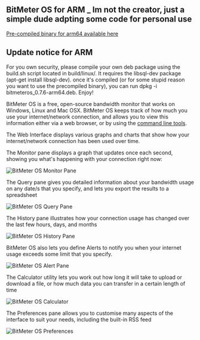 ## BitMeter OS for ARM _ Im not the creator, just a simple dude adpting some code for personal use ##

[Pre-compiled binary for arm64 available here](https://github.com/zewonthefire/bitmeteros_arm/blob/master/build/linux/bitmeteros_0.7.6-arm64.deb)

## Update notice for ARM
For you own security, please compile your own deb package using the build.sh script located in build/linux/. It requires the libsql-dev package (apt-get install libsql-dev).
once it's compiled (or for some stupid reason you want to use the precompiled binary), you can run dpkg -i bitmeteros_0.7.6-arm64.deb. Enjoy!


BitMeter OS is a free, open-source bandwidth monitor that works on Windows, Linux and Mac OSX. 
BitMeter OS keeps track of how much you use your internet/network connection, and allows you to view this information either via a web browser, or by using the [command line tools](http://codebox.org.uk/pages/bitmeteros/bmclient/man).

The Web Interface displays various graphs and charts that show how your internet/network connection has been used over time.

The Monitor pane displays a graph that updates once each second, showing you what's happening with your connection right now:

![BitMeter OS Monitor Pane](http://codebox.org.uk/assets/images/bitmeteros/bmos_monitor.png)

The Query pane gives you detailed information about your bandwidth usage on any date/s that you specify, and lets you export the results to a spreadsheet

![BitMeter OS Query Pane](http://codebox.org.uk/assets/images/bitmeteros/bmos_query.png)

The History pane illustrates how your connection usage has changed over the last few hours, days, and months

![BitMeter OS History Pane](http://codebox.org.uk/assets/images/bitmeteros/bmos_history.png)

BitMeter OS also lets you define Alerts to notify you when your internet usage exceeds some limit that you specify.

![BitMeter OS Alert Pane](http://codebox.org.uk/assets/images/bitmeteros/bmos_alert.png)

The Calculator utility lets you work out how long it will take to upload or download a file, or how much data you can transfer in a certain length of time

![BitMeter OS Calculator](http://codebox.org.uk/assets/images/bitmeteros/bmos_calc.png)

The Preferences pane allows you to customise many aspects of the interface to suit your needs, including the built-in RSS feed

![BitMeter OS Preferences](http://codebox.org.uk/assets/images/bitmeteros/bmos_prefs.png)
